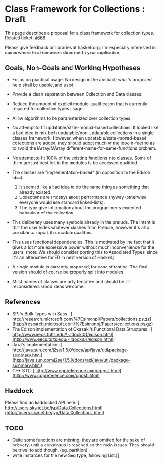 # Class Framework for Collections : Draft


This page describes a proposal for a class framework for collection types. Related ticket: [\#666](https://gitlab.haskell.org//ghc/ghc/issues/666)


Please give feedback on libraries at haskell.org.
I'm especially interested in cases where this framework does not fit your application.

## Goals, Non-Goals and Working Hypotheses

- Focus on practical usage. No design in the abstract; what's proposed here shall be usable, and used.
- Provide a clean separation between Collection and Data classes.
- Reduce the amount of explicit module-qualification that is currently required for collection types usage.
- Allow algorithms to be parameterized over collection types.

- No attempt to fit updatable/state-monad-based collections. 
  It looked like a bad idea to mix both updatable/non-updatable collections in a single classes framework.
  However, when updatable/state-monad-based collections are added, they should adopt much of the look-n-feel so as to avoid the IArray/MArray different-name-for-same-functions problem. 
- No attempt to fit 100% of the existing functions into classes. 
  Some of them are just best left in the modules to be accessed qualified.

- The classes are "implementation-based" (in opposition to the Edison idea).

  1. It seemed like a bad idea to do the same thing as something that already existed.
  1. Collections are (mostly) about performance anyway (otherwise everyone would use standard linked-lists).
  1. The type give information about the programmer's expected behaviour of the collection. 
- This deliberaty uses many symbols already in the prelude. The intent is that the user hides whatever clashes from Prelude, however it's also possible to import this module qualified.
- This uses functional dependencies. This is motivated by the fact that it gives a lot more expressive power without much inconvenience for the users. (note: We should consider porting this to Associated Types, since it's an alternative for FD in next version of Haskell.)
- A single module is currently proposed, for ease of testing. The final version should of course be properly spilt into modules.
- Most names of classes are only tentative and should be all reconsidered. Good ideas welcome.

## References

- SPJ's Bulk Types with Sass : [ http://research.microsoft.com/%7Esimonpj/Papers/collections.ps.gz](http://research.microsoft.com/%7Esimonpj/Papers/collections.ps.gz)
- The Edison implementation of Okasaki's Functional Data Structures : [ http://www.eecs.tufts.edu/\~rdocki01/edison.html](http://www.eecs.tufts.edu/~rdocki01/edison.html);
- Java's implementation : [ http://java.sun.com/j2se/1.5.0/docs/api/java/util/package-summary.html](http://java.sun.com/j2se/1.5.0/docs/api/java/util/package-summary.html)
- C++ STL: [ http://www.cppreference.com/cppstl.html](http://www.cppreference.com/cppstl.html)

## Haddock


Please find an haddocked API here: [ http://users.skynet.be/jyp/Data.Collections.html](http://users.skynet.be/jyp/Data.Collections.html)

## TODO

- Quite some functions are missing, they are omitted for the sake of brievety,
  until a consensus is reached on the main issues.
  They should be trival to add though. (eg. partition)
- write instances for the new Seq type, following List.\[\]
